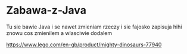 # Zabawa-z-Java
Tu sie bawie Java
 i se nawet zmieniam rzeczy i sie fajosko zapisuja hihi
 znowu cos zmienilem a wlasciwie dodalem
 
 https://www.lego.com/en-gb/product/mighty-dinosaurs-77940
